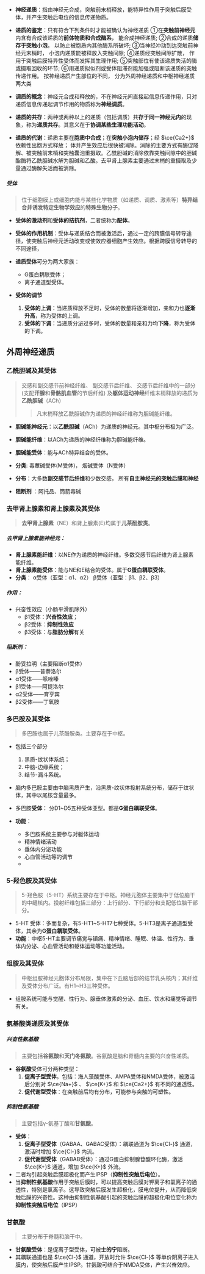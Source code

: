 - **神经递质**：指由神经元合成，突触前末梢释放，能特异性作用于突触后膜受体，并产生突触后电位的信息传递物质。
- **递质的鉴定**：只有符合下列条件时才能被确认为神经递质
①在**突触前神经元**内含有合成该递质的**前体物质和合成酶系**， 能合成神经递质;
②合成的递质**储存于突触小泡**， 以防止被胞质内其他酶系所破坏; 
③当神经冲动到达突触前神经元末梢时， 小泡内递质能被释放入突触间隙;
④递质经突触间隙扩散， 作用于突触后膜特异性受体而发挥其生理作用;
⑤突触部位有使该递质失活的酶或摄取回收的环节; 
⑥用递质拟似剂或受体阻滞剂能加强或阻断该递质的突触传递作用。 按神经递质产生部位的不同， 分为外周神经递质和中枢神经递质两大类

- **调质的概念**：神经元合成和释放的，不在神经元间直接起信息传递作用，只对递质信息传递起调节作用的物质称为**神经调质**。

- **递质的共存**：两种或两种以上的递质（包括调质）共**存于同一神经元内**的现象，称为**递质共存**。其意义在于**协调某些生理功能活动**。

- **递质的代谢**：递质主要在**胞质中合成**；在**突触小泡内储存**；经 $\ce{Ca2+}$ 依赖性出胞方式释放； 体并产生效应后很快被消除。消除的主要方式有酶促降解、被突触前末梢和突触囊泡重摄取。乙酰胆碱的消除依靠突触间隙中的胆碱酯酶将乙酰胆碱水解为胆碱和乙酸。去甲肾上腺素主要通过末梢的重摄取及少量通过酶解失活而被消除。
##### 受体
>位于细胞膜上或细胞内能与某些化学物质（如递质、调质、激素等）**特异结合并诱发特定生物学效应**的**特殊生物分子**。
- **受体的激动剂**和**受体的拮抗剂**，二者统称为**配体**。

- **受体的作用机制**：受体与递质结合而被激活后，通过一定的跨膜信号转导途径，使突触后神经元活动改变或使效应器细胞产生效应。根据跨膜信号转导的不同途径，
- **递质受体**可分为两大家族：
	- G蛋白耦联受体；
	- 离子通道型受体。
- **受体的调节**
	1. **受体的上调**：当递质释放不足时，受体的数量将逐渐增加，亲和力也**逐渐升高**，称为受体的上调。
	2. **受体的下调**：当递质分泌过多时，受体的数量和亲和力均**下降**，称为受体的下调。

## 外周神经递质
### 乙酰胆碱及其受体

>交感和副交感节前神经纤维、 副交感节后纤维、 交感节后纤维中的一部分 (支配**汗腺**和**骨骼肌血管**的节后纤维) 及**躯体运动神经**纤维末梢释放的递质为**乙酰胆碱**（ACh）
>>凡末梢释放乙酰胆碱作为递质的神经纤维称为胆碱能纤维。

- **胆碱能神经元**：以**乙酰胆碱**（ACh）为递质的神经元。其中枢分布极为广泛。
- **胆碱能纤维**：以ACh为递质的神经纤维称为胆碱能纤维。
- **胆碱能受体**：能与ACh特异结合的受体。

- **分类**: 毒蕈碱受体(M受体)， 烟碱受体（N受体）
- **分布**：大多数**副交感节后纤维**和少数交感， 所有**自主神经元的突触后膜和神经**
- **阻断剂** ：阿托品、筒箭毒碱

### 去甲肾上腺素和肾上腺素及其受体
>**去甲肾上腺素**（NE）和肾上腺素(E)均属于**儿茶酚胺类**。

##### 去甲肾上腺素能神经元：
- **肾上腺素能纤维**：以NE作为递质的神经纤维。多数交感节后纤维为肾上腺素能纤维。
- **肾上腺素能受体**：能与NE和E结合的受体。属于**G蛋白耦联受体**。
- **分类**： α受体（亚型：α1、α2） β受体（亚型：β1、β2、β3）

##### 作用： 
- 兴奋性效应（小肠平滑肌除外）
	- β1受体：**兴奋性效应**； 
	- β2受体：**抑制性效应**
	- β3受体：与**脂肪分解**有关
##### 阻断剂：
- 酚妥拉明（主要阻断α1受体）
- β受体——普萘洛尔
- α1受体——哌唑嗪
- β1受体——阿提洛尔
- α2受体——育亨宾 
- β2受体——丁氧胺

### 多巴胺及其受体
>多巴胺也属于儿茶酚胺类。主要存在于中枢。

- 包括三个部分
	1. 黑质-纹状体系统；
	2. 中脑-边缘系统；
	3. 结节-漏斗系统。
- 脑内多巴胺主要由中脑黑质产生，沿黑质-纹状体投射系统分布，储存于纹状体，其中以尾核含量最多。

- 多巴胺**受体**： 分D1~D5五种受体亚型。都是**G蛋白耦联受体**。
- **功能**：
	- 多巴胺系统主要参与对躯体运动
	- 精神情绪活动
	- 垂体内分泌功能
	- 心血管活动等的调节
	- 
### 5-羟色胺及其受体
>5-羟色胺（5-HT）系统主要存在于中枢。神经元胞体主要集中于低位脑干的中缝核内。投射纤维包括三部分：上行部分、下行部分和支配低位脑干部分。

- 5-HT 受体：多而复杂，有5-HT1~5-HT7七种受体。5-HT3是离子通道型受体，其余为**G蛋白耦联受体**。
- **功能**：中枢5-HT主要调节痛觉与镇痛、精神情绪、睡眠、体温、性行为、垂体内分泌、心血管活动和躯体运动等功能活动。

### 组胺及其受体 
>中枢组胺神经元胞体分布局限，集中在下丘脑后部的结节乳头核内；其纤维及受体分布广泛。有H1~H3三种受体。

- 组胺系统可能与觉醒、性行为、腺垂体激素的分泌、血压、饮水和痛觉等调节有关。

### 氨基酸类递质及其受体

##### 兴奋性氨基酸
>主要包括**谷氨酸**和**天门冬氨酸**。谷氨酸是脑和脊髓内主要的兴奋性递质。

- **谷氨酸**受体可分两种类型：
	1. **促离子型受体**。包括：海人藻酸受体、AMPA受体和NMDA受体，被激活后分别对 $\ce{Na+}$ 、 $\ce{K+}$ 和 $\ce{Ca2+}$ 有不同的通透性。
	2. **促代谢型受体**：在突触前后均有分布，可能参与突触的可塑性。

##### 抑制性氨基酸
>主要包括γ-氨基丁酸和**甘氨酸**。

- **受体**：
	1. **促离子型受体**（GABAA、GABAC受体）：耦联通道为 $\ce{Cl-}$ 通道，激活时增加 $\ce{Cl-}$ 内流。
	2. **促代谢型受体**（GABAB受体）：通过G蛋白抑制腺苷酸环化酶，激活 $\ce{K+}$ 通道，增加 $\ce{K+}$ 外流。
- 二者均引起突触后膜超极化而产生IPSP（**抑制性突触后电位**）。
- 当**抑制性氨基酸**作用于突触后膜时，可以提高突触后膜对钾离子和氯离子的通透性，特别是氯离子。这导致突触后膜发生超极化，膜电位提升，从而降低突触后膜的兴奋性。这种由抑制性氨基酸引起的突触后膜的超极化电位变化称为**抑制性突触后电位**（IPSP）
### 甘氨酸
>主要分布于脊髓和脑干中。

- **甘氨酸受体**：是促离子型受体，可被**士的宁**阻断。
- 其耦联通道也是 $\ce{Cl-}$ 通道，开放时允许 $\ce{Cl-}$ 等单价阴离子进入膜内，使突触后膜产生IPSP。甘氨酸可结合于NMDA受体，产生兴奋效应。